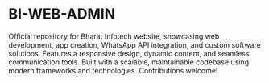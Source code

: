 # BI-WEB-ADMIN
Official repository for Bharat Infotech website, showcasing web development, app creation, WhatsApp API integration, and custom software solutions. Features a responsive design, dynamic content, and seamless communication tools. Built with a scalable, maintainable codebase using modern frameworks and technologies. Contributions welcome!
